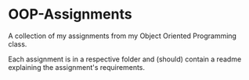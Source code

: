 ﻿# OOP-Assignments

A collection of my assignments from my Object Oriented Programming class.

Each assignment is in a respective folder and (should) contain a readme explaining the assignment's requirements.
